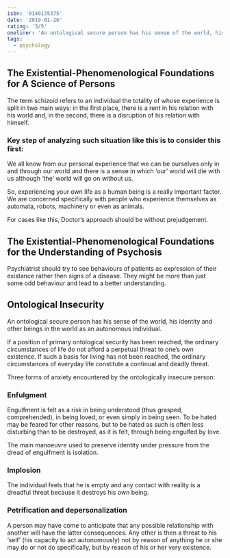 ```yaml
---
isbn: '0140135375'
date: '2019-01-26'
rating: '3/5'
oneliner: 'An ontological secure person has his sense of the world, his identity and other beings in the world as an autonomous individual.'
tags:
  - psychology
---
```


## The Existential-Phenomenological Foundations for A Science of Persons

The term schizoid refers to an individual the totality of whose experience is split in two main ways: in the first place, there is a rent in his relation with his world and, in the second, there is a disruption of his relation with himself.

### Key step of analyzing such situation like this is to consider this first:

We all know from our personal experience that we can be ourselves only in and through our world and there is a sense in which ‘our’ world will die with us although ‘the’ world will go on without us.

So, experiencing your own life as a human being is a really important factor. We are concerned specifically with people who experience themselves as automata, robots, machinery or even as animals.

For cases like this, Doctor’s approach should be without prejudgement.

## The Existential-Phenomenological Foundations for the Understanding of Psychosis

Psychiatrist should try to see behaviours of patients as expression of their existance rather then signs of a disease. They might be more than just some odd behaviour and lead to a better understanding.

## Ontological Insecurity

An ontological secure person has his sense of the world, his identity and other beings in the world as an autonomous individual.

If a position of primary ontological security has been reached, the ordinary circumstances of life do not afford a perpetual threat to one’s own existence. If such a basis for living has not been reached, the ordinary circumstances of everyday life constitute a continual and deadly threat.

Three forms of anxiety encountered by the ontologically insecure person:

### Enfulgment

Engulfment is felt as a risk in being understood (thus grasped, comprehended), in being loved, or even simply in being seen. To be hated may be feared for other reasons, but to be hated as such is often less disturbing than to be destroyed, as it is felt, through being engulfed by love.

The main manoeuvre used to preserve identity under pressure from the dread of engulfment is isolation.

### Implosion

The individual feels that he is empty and any contact with reality is a dreadful threat because it destroys his own being.

### Petrification and depersonalization

A person may have come to anticipate that any possible relationship with another will have the latter consequences. Any other is then a threat to his ‘self’ (his capacity to act autonomously) not by reason of anything he or she may do or not do specifically, but by reason of his or her very existence.
